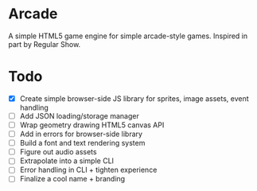# Arcade
A simple HTML5 game engine for simple arcade-style games. Inspired in part by Regular Show.

# Todo
- [x] Create simple browser-side JS library for sprites, image assets, event handling
- [ ] Add JSON loading/storage manager
- [ ] Wrap geometry drawing HTML5 canvas API
- [ ] Add in errors for browser-side library
- [ ] Build a font and text rendering system
- [ ] Figure out audio assets
- [ ] Extrapolate into a simple CLI
- [ ] Error handling in CLI + tighten experience
- [ ] Finalize a cool name + branding
